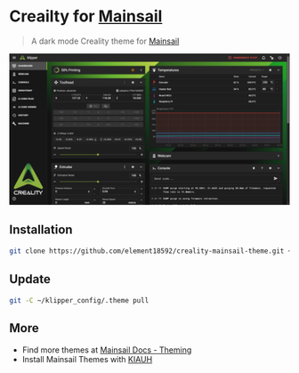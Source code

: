 # Creailty for [Mainsail](https://docs.mainsail.xyz/)

> A dark mode Creality theme for [Mainsail](https://github.com/mainsail-crew/mainsail)

![Screenshot](./screenshot.png)

## Installation 
```bash
git clone https://github.com/element18592/creality-mainsail-theme.git ~/klipper_config/.theme
```
## Update
```bash
git -C ~/klipper_config/.theme pull
```

## More
* Find more themes at [Mainsail Docs - Theming](https://docs.mainsail.xyz/theming)
* Install Mainsail Themes with [KIAUH](https://github.com/th33xitus/kiauh) 